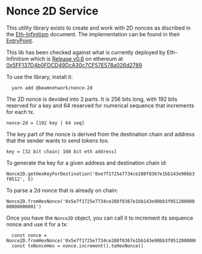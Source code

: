 # Nonce 2D Service

This utility library exists to create and work with 2D nonces as discribed in the [Eth-Infinitism](https://docs.google.com/document/d/1MywdH_TCkyEjD3QusLZ_kUZg4ZEI00qp97mBze9JI4k/edit#heading=h.gyhqxhuyd59n) document. The implementation can be found in their [EntryPoint](https://github.com/eth-infinitism/account-abstraction/pull/247/files).

This lib has been checked against what is currently deployed by Eth-Infinitism which is [Release v0.6](https://github.com/eth-infinitism/account-abstraction/releases/tag/v0.6.0) on ethereum at [0x5FF137D4b0FDCD49DcA30c7CF57E578a026d2789](https://optimistic.etherscan.io/address/0x5ff137d4b0fdcd49dca30c7cf57e578a026d2789#code)

To use the library, install it:

```
  yarn add @beamnetwork/nonce-2d
```

The 2D nonce is devided into 2 parts. It is 256 bits long, with 192 bits reserved for a key and 64 reserved for numerical sequence that increments for each tx.

`nonce-2d = [192 key | 64 seq]`

The key part of the nonce is derived from the destination chain and address that the sender wants to send tokens too.

`key = [32 bit chain| 160 bit eth address]`

To generate the key for a given address and destination chain id:

`Nonce2D.getHexKeyForDestination('0xe7f1725e7734ce288f8367e1bb143e90bb3f0512', 5)`

To parse a 2d nonce that is already on chain:

`Nonce2D.fromHexNonce('0x5e7f1725e7734ce288f8367e1bb143e90bb3f05120000000000000001')`

Once you have the `Nonce2D` object, you can call it to increment its sequence nonce and use it for a tx:

```
  const nonce = Nonce2D.fromHexNonce('0x5e7f1725e7734ce288f8367e1bb143e90bb3f05120000000000000001')
  const txNonceHex = nonce.increment().toHexNonce()
```
